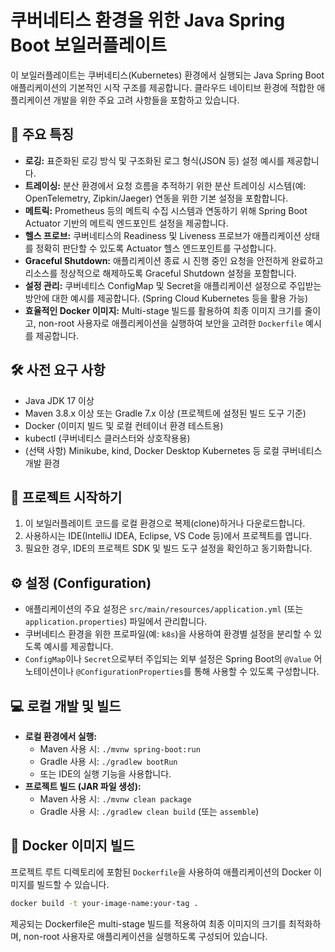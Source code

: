 # 쿠버네티스 환경을 위한 Java Spring Boot 보일러플레이트

이 보일러플레이트는 쿠버네티스(Kubernetes) 환경에서 실행되는 Java Spring Boot 애플리케이션의 기본적인 시작 구조를 제공합니다. 클라우드 네이티브 환경에 적합한 애플리케이션 개발을 위한 주요 고려 사항들을 포함하고 있습니다.

## 📝 주요 특징

* **로깅:** 표준화된 로깅 방식 및 구조화된 로그 형식(JSON 등) 설정 예시를 제공합니다.
* **트레이싱:** 분산 환경에서 요청 흐름을 추적하기 위한 분산 트레이싱 시스템(예: OpenTelemetry, Zipkin/Jaeger) 연동을 위한 기본 설정을 포함합니다.
* **메트릭:** Prometheus 등의 메트릭 수집 시스템과 연동하기 위해 Spring Boot Actuator 기반의 메트릭 엔드포인트 설정을 제공합니다.
* **헬스 프로브:** 쿠버네티스의 Readiness 및 Liveness 프로브가 애플리케이션 상태를 정확히 판단할 수 있도록 Actuator 헬스 엔드포인트를 구성합니다.
* **Graceful Shutdown:** 애플리케이션 종료 시 진행 중인 요청을 안전하게 완료하고 리소스를 정상적으로 해제하도록 Graceful Shutdown 설정을 포함합니다.
* **설정 관리:** 쿠버네티스 ConfigMap 및 Secret을 애플리케이션 설정으로 주입받는 방안에 대한 예시를 제공합니다. (Spring Cloud Kubernetes 등을 활용 가능)
* **효율적인 Docker 이미지:** Multi-stage 빌드를 활용하여 최종 이미지 크기를 줄이고, non-root 사용자로 애플리케이션을 실행하여 보안을 고려한 `Dockerfile` 예시를 제공합니다.

## 🛠️ 사전 요구 사항

* Java JDK 17 이상
* Maven 3.8.x 이상 또는 Gradle 7.x 이상 (프로젝트에 설정된 빌드 도구 기준)
* Docker (이미지 빌드 및 로컬 컨테이너 환경 테스트용)
* kubectl (쿠버네티스 클러스터와 상호작용용)
* (선택 사항) Minikube, kind, Docker Desktop Kubernetes 등 로컬 쿠버네티스 개발 환경

## 🚀 프로젝트 시작하기

1.  이 보일러플레이트 코드를 로컬 환경으로 복제(clone)하거나 다운로드합니다.
2.  사용하시는 IDE(IntelliJ IDEA, Eclipse, VS Code 등)에서 프로젝트를 엽니다.
3.  필요한 경우, IDE의 프로젝트 SDK 및 빌드 도구 설정을 확인하고 동기화합니다.

## ⚙️ 설정 (Configuration)

* 애플리케이션의 주요 설정은 `src/main/resources/application.yml` (또는 `application.properties`) 파일에서 관리합니다.
* 쿠버네티스 환경을 위한 프로파일(예: `k8s`)을 사용하여 환경별 설정을 분리할 수 있도록 예시를 제공합니다.
* `ConfigMap`이나 `Secret`으로부터 주입되는 외부 설정은 Spring Boot의 `@Value` 어노테이션이나 `@ConfigurationProperties`를 통해 사용할 수 있도록 구성합니다.

## 💻 로컬 개발 및 빌드

* **로컬 환경에서 실행:**
    * Maven 사용 시: `./mvnw spring-boot:run`
    * Gradle 사용 시: `./gradlew bootRun`
    * 또는 IDE의 실행 기능을 사용합니다.
* **프로젝트 빌드 (JAR 파일 생성):**
    * Maven 사용 시: `./mvnw clean package`
    * Gradle 사용 시: `./gradlew clean build` (또는 `assemble`)

## 🐳 Docker 이미지 빌드

프로젝트 루트 디렉토리에 포함된 `Dockerfile`을 사용하여 애플리케이션의 Docker 이미지를 빌드할 수 있습니다.

```bash
docker build -t your-image-name:your-tag .
```

제공되는 Dockerfile은 multi-stage 빌드를 적용하여 최종 이미지의 크기를 최적화하며, non-root 사용자로 애플리케이션을 실행하도록 구성되어 있습니다.
